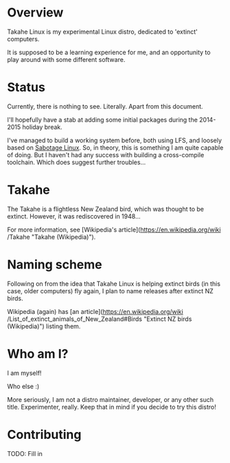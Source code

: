 # Overview #

Takahe Linux is my experimental Linux distro, dedicated to 'extinct' computers.

It is supposed to be a learning experience for me, and an opportunity to play
around with some different software.


# Status #

Currently, there is nothing to see. Literally. Apart from this document.

I'll hopefully have a stab at adding some initial packages during the 2014-2015
holiday break.

I've managed to build a working system before, both using LFS, and loosely
based on [Sabotage Linux](https://github.com/sabotage-linux/sabotage
"Sabotage Linux (Github)").
So, in theory, this is something I am quite capable of doing.
But I haven't had any success with building a cross-compile toolchain. Which
does suggest further troubles...


# Takahe #

The Takahe is a flightless New Zealand bird, which was thought to be extinct.
However, it was rediscovered in 1948...

For more information, see [Wikipedia's article](https://en.wikipedia.org/wiki
/Takahe "Takahe (Wikipedia)").


# Naming scheme #

Following on from the idea that Takahe Linux is helping extinct birds (in this
case, older computers) fly again, I plan to name releases after extinct NZ
birds.

Wikipedia (again) has [an article](https://en.wikipedia.org/wiki
/List_of_extinct_animals_of_New_Zealand#Birds "Extinct NZ birds (Wikipedia)")
listing them.


# Who am I? #

I am myself!

Who else :)

More seriously, I am not a distro maintainer, developer, or any other such
title. Experimenter, really. Keep that in mind if you decide to try this distro!


# Contributing #

TODO: Fill in

